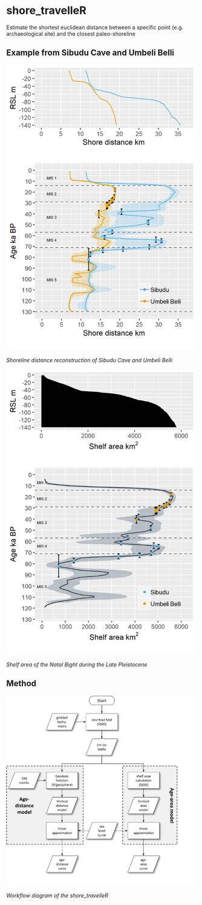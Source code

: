 # shore_travelleR
 Estimate the shortest euclidean distance between a specific point (e.g. archaeological site) and the closest paleo-shoreline

## Example from Sibudu Cave and Umbeli Belli

![Shoreline distance reconstruction of Sibudu Cave and Umbeli Belli](/img/sibudu_umbeli_shore-distance_2019-07-17.png)

 *Shoreline distance reconstruction of Sibudu Cave and Umbeli Belli*

![Shelf area of the Natal Bight](/img/sibudu_shelf-area_2017-07-17.png)

 *Shelf area of the Natal Bight during the Late Pleistocene*
 
## Method

![Workflow diagram of the shore_travelleR](/img/sealevel_model_workflow.png)

 *Workflow diagram of the shore_travelleR*
